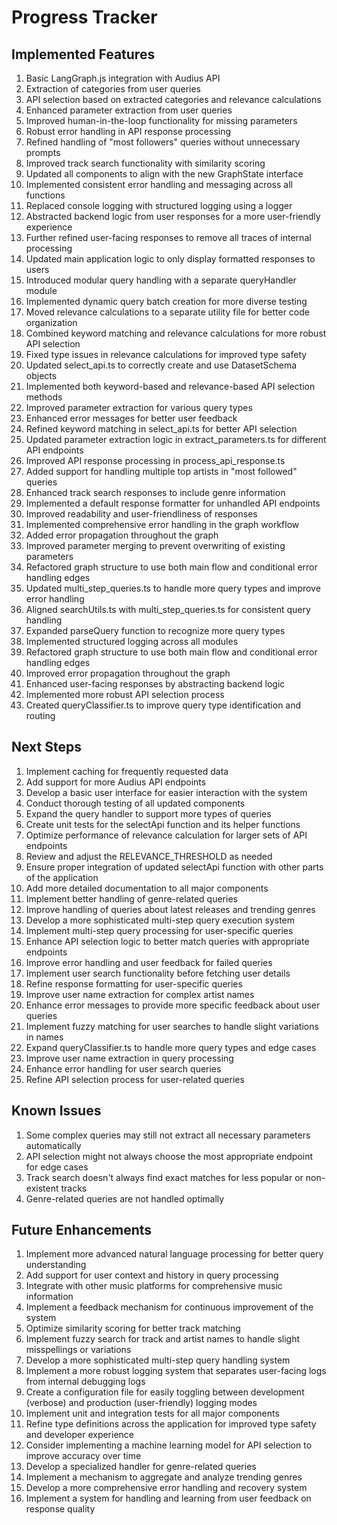 # Progress Tracker

## Implemented Features
1. Basic LangGraph.js integration with Audius API
2. Extraction of categories from user queries
3. API selection based on extracted categories and relevance calculations
4. Enhanced parameter extraction from user queries
5. Improved human-in-the-loop functionality for missing parameters
6. Robust error handling in API response processing
7. Refined handling of "most followers" queries without unnecessary prompts
8. Improved track search functionality with similarity scoring
9. Updated all components to align with the new GraphState interface
10. Implemented consistent error handling and messaging across all functions
11. Replaced console logging with structured logging using a logger
12. Abstracted backend logic from user responses for a more user-friendly experience
13. Further refined user-facing responses to remove all traces of internal processing
14. Updated main application logic to only display formatted responses to users
15. Introduced modular query handling with a separate queryHandler module
16. Implemented dynamic query batch creation for more diverse testing
17. Moved relevance calculations to a separate utility file for better code organization
18. Combined keyword matching and relevance calculations for more robust API selection
19. Fixed type issues in relevance calculations for improved type safety
20. Updated select_api.ts to correctly create and use DatasetSchema objects
21. Implemented both keyword-based and relevance-based API selection methods
22. Improved parameter extraction for various query types
23. Enhanced error messages for better user feedback
24. Refined keyword matching in select_api.ts for better API selection
25. Updated parameter extraction logic in extract_parameters.ts for different API endpoints
26. Improved API response processing in process_api_response.ts
27. Added support for handling multiple top artists in "most followed" queries
28. Enhanced track search responses to include genre information
29. Implemented a default response formatter for unhandled API endpoints
30. Improved readability and user-friendliness of responses
31. Implemented comprehensive error handling in the graph workflow
32. Added error propagation throughout the graph
33. Improved parameter merging to prevent overwriting of existing parameters
34. Refactored graph structure to use both main flow and conditional error handling edges
35. Updated multi_step_queries.ts to handle more query types and improve error handling
36. Aligned searchUtils.ts with multi_step_queries.ts for consistent query handling
37. Expanded parseQuery function to recognize more query types
38. Implemented structured logging across all modules
39. Refactored graph structure to use both main flow and conditional error handling edges
40. Improved error propagation throughout the graph
41. Enhanced user-facing responses by abstracting backend logic
42. Implemented more robust API selection process
43. Created queryClassifier.ts to improve query type identification and routing

## Next Steps
1. Implement caching for frequently requested data
2. Add support for more Audius API endpoints
3. Develop a basic user interface for easier interaction with the system
4. Conduct thorough testing of all updated components
5. Expand the query handler to support more types of queries
6. Create unit tests for the selectApi function and its helper functions
7. Optimize performance of relevance calculation for larger sets of API endpoints
8. Review and adjust the RELEVANCE_THRESHOLD as needed
9. Ensure proper integration of updated selectApi function with other parts of the application
10. Add more detailed documentation to all major components
11. Implement better handling of genre-related queries
12. Improve handling of queries about latest releases and trending genres
13. Develop a more sophisticated multi-step query execution system
14. Implement multi-step query processing for user-specific queries
15. Enhance API selection logic to better match queries with appropriate endpoints
16. Improve error handling and user feedback for failed queries
17. Implement user search functionality before fetching user details
18. Refine response formatting for user-specific queries
19. Improve user name extraction for complex artist names
20. Enhance error messages to provide more specific feedback about user queries
21. Implement fuzzy matching for user searches to handle slight variations in names
22. Expand queryClassifier.ts to handle more query types and edge cases
22. Improve user name extraction in query processing
23. Enhance error handling for user search queries
24. Refine API selection process for user-related queries

## Known Issues
1. Some complex queries may still not extract all necessary parameters automatically
2. API selection might not always choose the most appropriate endpoint for edge cases
3. Track search doesn't always find exact matches for less popular or non-existent tracks
4. Genre-related queries are not handled optimally

## Future Enhancements
1. Implement more advanced natural language processing for better query understanding
2. Add support for user context and history in query processing
3. Integrate with other music platforms for comprehensive music information
4. Implement a feedback mechanism for continuous improvement of the system
5. Optimize similarity scoring for better track matching
6. Implement fuzzy search for track and artist names to handle slight misspellings or variations
7. Develop a more sophisticated multi-step query handling system
8. Implement a more robust logging system that separates user-facing logs from internal debugging logs
9. Create a configuration file for easily toggling between development (verbose) and production (user-friendly) logging modes
10. Implement unit and integration tests for all major components
11. Refine type definitions across the application for improved type safety and developer experience
12. Consider implementing a machine learning model for API selection to improve accuracy over time
13. Develop a specialized handler for genre-related queries
14. Implement a mechanism to aggregate and analyze trending genres
15. Develop a more comprehensive error handling and recovery system
16. Implement a system for handling and learning from user feedback on response quality
